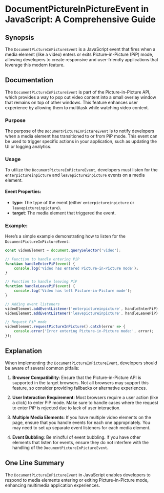 <!--
Meta Description: # DocumentPictureInPictureEvent in JavaScript: A Comprehensive Guide ## Synopsis The `DocumentPictureInPictureEvent` is a JavaScript event that fires ...
Meta Keywords: picture, event, documentpictureinpictureevent, mode, media
-->

# DocumentPictureInPictureEvent in JavaScript: A Comprehensive Guide

## Synopsis
The `DocumentPictureInPictureEvent` is a JavaScript event that fires when a media element (like a video) enters or exits Picture-in-Picture (PiP) mode, allowing developers to create responsive and user-friendly applications that leverage this modern feature.

## Documentation
The `DocumentPictureInPictureEvent` is part of the Picture-in-Picture API, which provides a way to pop out video content into a small overlay window that remains on top of other windows. This feature enhances user experience by allowing them to multitask while watching video content.

### Purpose
The purpose of the `DocumentPictureInPictureEvent` is to notify developers when a media element has transitioned to or from PiP mode. This event can be used to trigger specific actions in your application, such as updating the UI or logging analytics.

### Usage
To utilize the `DocumentPictureInPictureEvent`, developers must listen for the `enterpictureinpicture` and `leavepictureinpicture` events on a media element. 

#### Event Properties:
- **type**: The type of the event (either `enterpictureinpicture` or `leavepictureinpicture`).
- **target**: The media element that triggered the event.

### Example:
Here’s a simple example demonstrating how to listen for the `DocumentPictureInPictureEvent`:

```javascript
const videoElement = document.querySelector('video');

// Function to handle entering PiP
function handleEnterPiP(event) {
    console.log('Video has entered Picture-in-Picture mode');
}

// Function to handle leaving PiP
function handleLeavePiP(event) {
    console.log('Video has left Picture-in-Picture mode');
}

// Adding event listeners
videoElement.addEventListener('enterpictureinpicture', handleEnterPiP);
videoElement.addEventListener('leavepictureinpicture', handleLeavePiP);

// Request PiP mode
videoElement.requestPictureInPicture().catch(error => {
    console.error('Error entering Picture-in-Picture mode:', error);
});
```

## Explanation
When implementing the `DocumentPictureInPictureEvent`, developers should be aware of several common pitfalls:

1. **Browser Compatibility**: Ensure that the Picture-in-Picture API is supported in the target browsers. Not all browsers may support this feature, so consider providing fallbacks or alternative experiences.

2. **User Interaction Requirement**: Most browsers require a user action (like a click) to enter PiP mode. Make sure to handle cases where the request to enter PiP is rejected due to lack of user interaction.

3. **Multiple Media Elements**: If you have multiple video elements on the page, ensure that you handle events for each one appropriately. You may need to set up separate event listeners for each media element.

4. **Event Bubbling**: Be mindful of event bubbling. If you have other elements that listen for events, ensure they do not interfere with the handling of the `DocumentPictureInPictureEvent`.

## One Line Summary
The `DocumentPictureInPictureEvent` in JavaScript enables developers to respond to media elements entering or exiting Picture-in-Picture mode, enhancing multimedia application experiences.